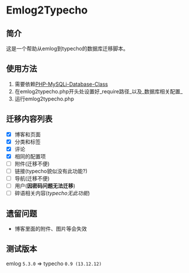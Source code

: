 Emlog2Typecho
=============

简介
----

这是一个帮助从emlog到typecho的数据库迁移脚本。

使用方法
--------

   1. 需要依赖[PHP-MySQLi-Database-Class](https://github.com/joshcam/PHP-MySQLi-Database-Class)
   2. 在emlog2typecho.php开头处设置好_require路径_以及_数据库相关配置_
   3. 运行emlog2typecho.php

迁移内容列表
------------
  - [x] 博客和页面
  - [x] 分类和标签
  - [x] 评论
  - [x] 相同的配置项
  - [ ] 附件(迁移不便)
  - [ ] 链接(typecho貌似没有此功能?)
  - [ ] 导航(迁移不便)
  - [ ] 用户(**因密码问题无法迁移**)
  - [ ] 碎语相关内容(*typecho无此功能*)

遗留问题
--------
 - 博客里面的附件、图片等会失效

测试版本
--------

emlog `5.3.0` => typecho `0.9 (13.12.12)`
